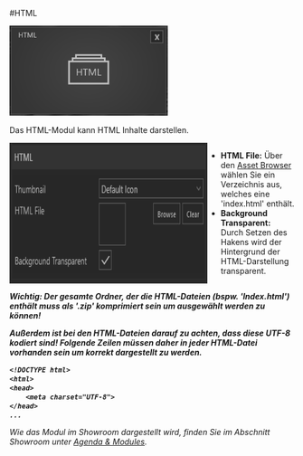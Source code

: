 #HTML

![HTMLModul](img/Manager/Module/HTML_Module.PNG) 


Das HTML-Modul kann HTML Inhalte darstellen. 


<div style="display: flex">
    <img src="img/Manager/Module/HtmlProperties.PNG" width="350" style="float:left">
    <div>
        <ul>
            <li><b>HTML File:</b> Über den <a href="050_assetbrowser.html">Asset Browser</a> wählen Sie ein Verzeichnis aus, welches eine 'index.html' enthält.</li>
            <li><b>Background Transparent:</b> Durch Setzen des Hakens wird der Hintergrund der HTML-Darstellung transparent.  </li>
        </ul>
    </div>
</div>

        
<b><em>Wichtig: Der gesamte Ordner, der die HTML-Dateien (bspw. 'Index.html') enthält muss als '.zip' komprimiert sein um ausgewählt werden zu können!

Außerdem ist bei den HTML-Dateien darauf zu achten, dass diese UTF-8 kodiert sind! Folgende Zeilen müssen daher in jeder HTML-Datei vorhanden sein um korrekt dargestellt zu werden.

    <!DOCTYPE html>
    <html>
    <head>
        <meta charset="UTF-8">
    </head>
    ...
    
</b><em/>

Wie das Modul im Showroom dargestellt wird, finden Sie im Abschnitt *Showroom* unter [Agenda & Modules](056_agenda.html#html).


